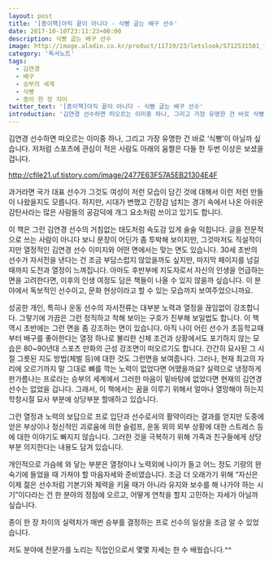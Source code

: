 ```yaml
---
layout: post
title: '[종이책]아직 끝이 아니다 - 식빵 굽는 배구 선수'
date: 2017-10-10T23:11:23+00:00
description: 식빵 굽는 배구 선수
image: http://image.aladin.co.kr/product/11719/23/letslook/S712531501_f.jpg
category: '독서노트'  
tags: 
  - 김연경
  - 배구
  - 승부의 세계
  - 식빵
  - 종이 한 장 차이
twitter_text: '[종이책]아직 끝이 아니다 - 식빵 굽는 배구 선수'
introduction: '김연경 선수하면 떠오르는 이미중 하나, 그리고 가장 유명한 건 바로 식빵이 아닐까 싶습니다.'
---
```


김연경 선수하면 떠오르는 이미중 하나, 그리고 가장 유명한 건 바로 &#8216;식빵&#8217;이 아닐까 싶습니다. 저처럼 스포츠에 관심이 적은 사람도 아래의 움짤은 다들 한 두번 이상은 보셨을 겁니다.

<http://cfile21.uf.tistory.com/image/2477E63F57A5EB21304E4F>

과거라면 국가 대표 선수가 그것도 여성이 저런 모습이 담긴 것에 대해서 이런 저런 만들이 나왔을지도 모릅니다. 하지만, 시대가 변했고 긴장감 넘치는 경기 속에서 나온 아쉬운 감탄사라는 많은 사람들의 공감덕에 개그 요소처럼 쓰이고 있기도 합니다. 

이 책은 그런 김연경 선수의 거침없는 태도처럼 속도감 있게 술술 익힙니다. 글을 전문적으로 쓰는 사람이 아니다 보니 문장이 어딘가 좀 투박해 보이지만, 그것마저도 직설적이지만 열정적인 김연경 선수 이미지와 어떤 면에서는 맞는 면도 있습니다. 30세 초반의 선수가 자서전을 낸다는 건 조금 부담스럽지 않았을까도 싶지만, 마지막 페이지를 넘길때까지 도전과 열정이 느껴집니다. 아마도 후반부에 지도자로서 자신의 인생을 언급하는 면을 고려한다면, 이후의 인생 여정도 담은 책들이 나올 수 있지 않을까 싶습니다. 이 분야에서 독보적인 선수이고, 문화 현상이라고 할 수 있는 모습까지 보여주었으니까요.

성공한 개인, 특히나 운동 선수의 자서전류는 대부분 노력과 열정을 끊임없이 강조합니다. 그렇기에 가끔은 그런 정직하고 착해 보이는 구호가 진부해 보일법도 합니다. 이 책 역시 초반에는 그런 면을 좀 강조하는 면이 있습니다. 아직 나이 어린 선수가 초등학교때부터 배구를 좋아한다는 열정 하나로 불리한 신체 조건과 상황에서도 포기하지 않는 모습은 80~90년대 스포츠 만화의 근성 강조면이 떠오르기도 합니다. 간간히 묘사된 그 시절 그릇된 지도 방법(체벌 등)에 대한 것도 그런면을 보여줍니다. 그러나, 현재 최고의 자리에 오르기까지 말 그대로 뼈를 깍는 노력이 없었다면 어땠을까요? 실력으로 냉정하게 판가름나는 프로라는 승부의 세계에서 그러한 마음이 밑바탕에 없었다면 현재의 김연경 선수는 없었을 겁니다. 그래서, 이 책에서는 꿈을 이루기 위해서 얼마나 열망해야 하는지 학창시절 묘사 부분에 상당부분 할애하고 있습니다.

그런 열정과 노력의 보답으로 프로 입단과 선수로서의 활약이라는 결과를 얻지만 도중에 얻은 부상이나 정신적인 괴로움에 의한 슬럼프, 운동 외의 외부 상황에 대한 스트레스 등에 대한 이야기도 빠지지 않습니다. 그러한 것을 극복하기 위해 가족과 친구들에게 상당 부분 의지한다는 내용도 담겨 있습니다. 

개인적으로 가슴에 와 닿는 부분은 열정이나 노력외에 나이가 들고 어느 정도 기량의 완숙기에 들었을 때 가져야 할 마음자세와 준비였습니다. 조금 더 오래가기 위해 &#8220;자신은 이제 젊은 선수처럼 기본기와 체력을 키울 때가 아니라 유지와 보수를 해 나가야 하는 시기&#8221;이다라는 건 한 분야의 정점에 오르고, 어떻게 연착을 할지 고민하는 자세가 아닐까 싶습니다.

종이 한 장 차이의 실력차가 매번 승부를 결정하는 프로 선수의 일상을 조금 알 수 있었습니다.
  
저도 분야에 전문가를 노리는 직업인으로서 몇몇 자세는 한 수 배웠습니다.^^
